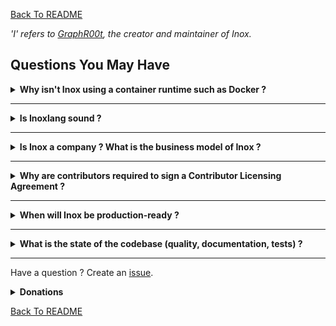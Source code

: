 [Back To README](./README.md)

_'I' refers to [GraphR00t](https://github.com/GraphR00t), the creator and maintainer of Inox._

## Questions You May Have

<details>

**<summary>Why isn't Inox using a container runtime such as Docker ?</summary>**


Because the long term goal of Inox is to be a **simple**, single-binary and **super stable** platform for applications written in Inoxlang + WASM.\
Each application or service will ultimately run in a separate process:
- filesystem isolation is achieved by using virtual filesystems (meta filesystem)
- process-level access control will be achieved using [Landlock](https://landlock.io/)
- fine-grained module-level access control is already achieved by Inox's permission system
- process-level resource allocation and limitation will be implemented using cgroups
- module-level resource allocation and limitation is performed by Inox's limit system

</details>

_________

<details>

**<summary>Is Inoxlang sound ?</summary>**

No, Inoxlang is unsound. **BUT**:

- The **any** type does not disable checks like in Typescript. It is more similar to **unknow**.
- The type system is not overly complex and I don't plan to add classes or true generics*.
- Type assertions using the `assert` keyword are checked at runtime.

_\*Types like Set are kind of generic but it cannot be said that generics are implemented._

</details>

_________

<details>

**<summary>Is Inox a company ? What is the business model of Inox ?</summary>**

Inox is not a company. I am working full-time on Inox and releasing the source code under the MIT license.\
Please consider donating through [GitHub](https://github.com/sponsors/GraphR00t) (preferred) or [Patreon](https://patreon.com/GraphR00t).

I may develop closed-source services that are peripheral to the project if I earn almost nothing from sponsorship.
**Inox will always be licensed under the MIT license.**
</details>

_________

<details>

**<summary>Why are contributors required to sign a Contributor Licensing Agreement ?</summary>**

**Definition of CLA**: https://yahoo.github.io/oss-guide/docs/resources/what-is-cla.html \
**Additional context**: https://news.ycombinator.com/item?id=28923633 (comments)

The [CLA](./.legal/CLA/CLA.md) is present to protect me and the project from legal issues. I know 
some people are against CLAs or consider having a CLA useless but I prefer to have one because:
- It requires contributors to know what they are allowed to do, even if it is obvious (e.g. don't include proprietary code).
- Even if having the CLA only reduces the risks by 50% it's worth it.
- I may develop closed-source services that are peripheral to the project if I earn almost nothing from sponsorship. **Inox will always be licensed under the MIT license.**

**By signing the CLA you do NOT GRANT me the right to include your contribution if I change the type of license.**\
**If you want to propose a change to the CLA feel free to create an issue, or contact me on Inox's Discord Server.**

</details>


_________

<details>

**<summary>When will Inox be production-ready ?</summary>**

If I receive enough donations to continue working full time I aim to release a production-ready version of Inox at the **end of 2024** or the beginning of 2025. A few complex features will still be experimental though.

_production-ready != battle-tested_

</details>

_________

<details>

**<summary>What is the state of the codebase (quality, documentation, tests) ?</summary>**

As of now, certain parts of the codebase are not optimally written, lack sufficient comments and documentation, and do not have robust test coverage. The first version (0.1) being now released, I will dedicate 20-30% of my working time to improving the overall quality, documentation, and test coverage of the codebase.

</details>

_________

Have a question ? Create an [issue](https://github.com/inoxlang/inox/issues/new?assignees=&labels=question&projects=&template=question.md&title=).

<details>

**<summary>Donations</summary>**

I am working full-time on Inox, please consider donating through [GitHub](https://github.com/sponsors/GraphR00t) (preferred) or [Patreon](https://patreon.com/GraphR00t). Thanks !

</details>


[Back To README](./README.md)